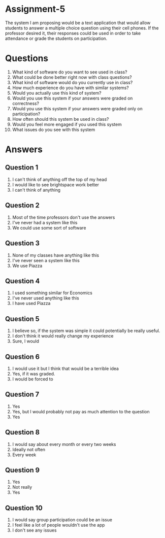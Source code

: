 # Assignment-5

  The system I am proposing would be a text application that would allow students to answer a
  multiple choice question using their cell phones. If the professor desired it, their responses
  could be used in order to take attendance or grade the students on participation.

# Questions
  1. What kind of software do you want to see used in class?
  2. What could be done better right now with class questions?
  3. What kind of software would do you currently use in class?
  4. How much experience do you have with similar systems?
  5. Would you actually use this kind of system?
  6. Would you use this system if your answers were graded on correctness?
  7. Would you use this system if your answers were graded only on participation?
  8. How often should this system be used in class?
  9. Would you feel more engaged if you used this system
  10. What issues do you see with this system

# Answers

## Question 1
  1. I can't think of anything off the top of my head
  2. I would like to see brightspace work better
  3. I can't think of anything

## Question 2
  1. Most of the time professors don't use the answers
  2. I've never had a system like this
  3. We could use some sort of software

## Question 3
  1. None of my classes have anything like this
  2. I've never seen a system like this
  3. We use Piazza

## Question 4
  1. I used something similar for Economics
  2. I've never used anything like this
  3. I have used Piazza

## Question 5
  1. I believe so, if the system was simple it could potentially be really useful.
  2. I don't think it would really change my experience
  3. Sure, I would

## Question 6
  1. I would use it but I think that would be a terrible idea
  2. Yes, if it was graded.
  3. I would be forced to

## Question 7
  1. Yes
  2. Yes, but I would probably not pay as much attention to the question
  3. Yes

## Question 8
  1. I would say about every month or every two weeks
  2. Ideally not often
  3. Every week

## Question 9
  1. Yes
  2. Not really
  3. Yes

## Question 10
  1. I would say group participation could be an issue
  2. I feel like a lot of people wouldn't use the app
  3. I don't see any issues

